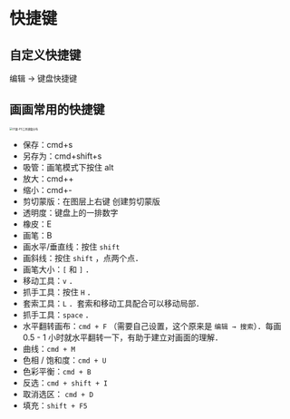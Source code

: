 # 快捷键

## 自定义快捷键

编辑 → 键盘快捷键

## 画画常用的快捷键

<img src="/.media/01课-PS工具键盘分布.jpg" alt="01课-PS工具键盘分布" style="zoom: 33%;" />

- 保存：cmd+s
- 另存为：cmd+shift+s
- 吸管：画笔模式下按住 alt
- 放大：cmd++
- 缩小：cmd+-
- 剪切蒙版：在图层上右键 创建剪切蒙版
- 透明度：键盘上的一排数字
- 橡皮：E
- 画笔：B
- 画水平/垂直线：按住 `shift`
- 画斜线：按住 `shift` ，点两个点．
- 画笔大小：`[` 和 `]` ．
- 移动工具：`v` ．
- 抓手工具：按住 `H` ．
- 套索工具：`L` ．套索和移动工具配合可以移动局部．
- 抓手工具：`space` ．
- 水平翻转画布：`cmd + F` （需要自己设置，这个原来是 `编辑 → 搜索`）．每画 0.5 - 1 小时就水平翻转一下，有助于建立对画面的理解．
- 曲线：`cmd + M`
- 色相 / 饱和度：`cmd + U`
- 色彩平衡：`cmd + B`
- 反选：`cmd + shift + I`
- 取消选区： `cmd + D`
- 填充：`shift + F5`
